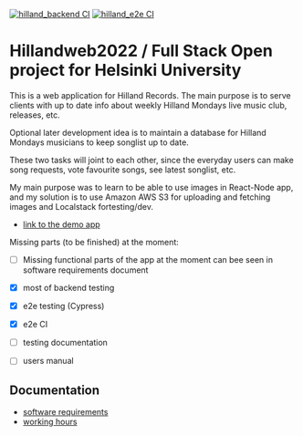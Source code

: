 [![hilland_backend CI](https://github.com/Doubleneck/Hillandweb2022/actions/workflows/hilland_backend.yml/badge.svg)](https://github.com/Doubleneck/Hillandweb2022/actions/workflows/hilland_backend.yml)
[![hilland_e2e CI](https://github.com/Doubleneck/Hillandweb2022/actions/workflows/hilland_e2e.yml/badge.svg)](https://github.com/Doubleneck/Hillandweb2022/actions/workflows/hilland_e2e.yml)
# Hillandweb2022 / Full Stack Open project for Helsinki University

This is a web application for Hilland Records. The main purpose is to serve clients with up to date info about weekly Hilland Mondays live music club, releases, etc.

Optional later development idea is to maintain a database for Hilland Mondays musicians to keep songlist up to date.

These two tasks will joint to each other, since the everyday users can make song requests, vote favourite songs, see latest songlist, etc.

My main purpose was to learn to be able to use images in React-Node app, and my solution is to use Amazon AWS S3 for uploading and fetching images and Localstack fortesting/dev.


- [link to the demo app](https://hillandweb.fly.dev)

Missing parts (to be finished) at the moment:
- [ ] Missing functional parts of the app at the moment can bee seen in software requirements document 
- [x] most of backend testing
- [x] e2e testing (Cypress)
- [x] e2e CI 
- [ ] testing documentation
- [ ] users manual


## Documentation

- [software requirements](https://github.com/Doubleneck/Hillandweb2022/blob/main/documents/requirements_specification.MD)  
- [working hours ](https://github.com/Doubleneck/Hillandweb2022/blob/main/documents/working_hours_record.MD)  
